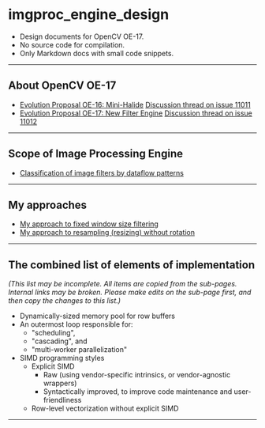 # imgproc_engine_design

 * Design documents for OpenCV OE-17. 
 * No source code for compilation.
 * Only Markdown docs with small code snippets.

---

## About OpenCV OE-17

 * [Evolution Proposal OE-16: Mini-Halide](https://github.com/opencv/opencv/wiki/OE-16.-Mini-Halide) 
   [Discussion thread on issue 11011](https://github.com/opencv/opencv/issues/11011)
 * [Evolution Proposal OE-17: New Filter Engine](https://github.com/opencv/opencv/wiki/OE-17.-New-Filter-Engine) 
   [Discussion thread on issue 11012](https://github.com/opencv/opencv/issues/11012)
  
---

## Scope of Image Processing Engine

 * [Classification of image filters by dataflow patterns](./image_filter_classification_by_dataflow.md)

---

## My approaches

 * [My approach to fixed window size filtering](./approach_fixed_window_size_filtering.md)
 * [My approach to resampling (resizing) without rotation](approach_resampling_without_rotation.md)

---

## The combined list of elements of implementation

*(This list may be incomplete. All items are copied from the sub-pages. 
Internal links may be broken. 
Please make edits on the sub-page first, and then copy the changes to this list.)*

 * Dynamically-sized memory pool for row buffers
 * An outermost loop responsible for:
   * "scheduling", 
   * "cascading", and 
   * "multi-worker parallelization"
 * SIMD programming styles
   * Explicit SIMD
     * Raw (using vendor-specific intrinsics, or vendor-agnostic wrappers)
     * Syntactically improved, to improve code maintenance and user-friendliness
   * Row-level vectorization without explicit SIMD

---
